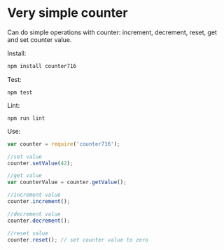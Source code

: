 # Very simple counter

Can do simple operations with counter: increment, decrement, reset, get and
set counter value. 

Install: 

```javascript
npm install counter716
```

Test:

```
npm test
```

Lint: 

```
npm run lint
```

Use: 

```javascript
var counter = require('counter716');

//set value
counter.setValue(42);

//get value
var counterValue = counter.getValue(); 

//increment value
counter.increment();

//decrement value
counter.decrement();

//reset value
counter.reset(); // set counter value to zero
```

